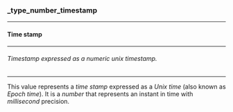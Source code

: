 ### _type_number_timestamp



------
#### Time stamp



------
###### Timestamp expressed as a numeric unix timestamp.



------
This value represents a *time stamp* expressed as a *Unix time* (also known as *Epoch time*). It is a *number* that represents an instant in time with *millisecond* precision.